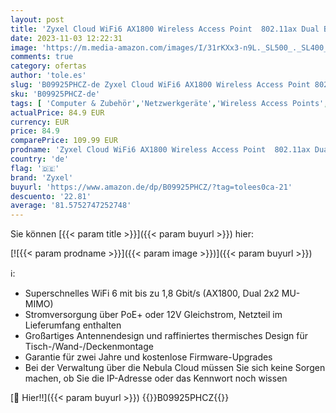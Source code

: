 ```yaml
---
layout: post
title: 'Zyxel Cloud WiFi6 AX1800 Wireless Access Point  802.11ax Dual Band   1 77 Gbit/s  Verwaltbar über Nebula APP oder Standalone  bis zu 4 Separate WLAN-Netzwerke  PoE  Netzteil inklusive [NWA50AX]'
date: 2023-11-03 12:22:31
image: 'https://m.media-amazon.com/images/I/31rKXx3-n9L._SL500_._SL400_.jpg'
comments: true
category: ofertas
author: 'tole.es'
slug: 'B09925PHCZ-de Zyxel Cloud WiFi6 AX1800 Wireless Access Point 802.11ax...'
sku: 'B09925PHCZ-de'
tags: [ 'Computer & Zubehör','Netzwerkgeräte','Wireless Access Points','zyxel','🇩🇪', ]
actualPrice: 84.9 EUR
currency: EUR
price: 84.9
comparePrice: 109.99 EUR
prodname: 'Zyxel Cloud WiFi6 AX1800 Wireless Access Point  802.11ax Dual Band   1 77 Gbit/s  Verwaltbar über Nebula APP oder Standalone  bis zu 4 Separate WLAN-Netzwerke  PoE  Netzteil inklusive [NWA50AX]'
country: 'de'
flag: '🇩🇪'
brand: 'Zyxel'
buyurl: 'https://www.amazon.de/dp/B09925PHCZ/?tag=tolees0ca-21'
descuento: '22.81'
average: '81.5752747252748'
---
```


Sie können [{{< param title >}}]({{< param buyurl >}}) hier:

[![{{< param prodname >}}]({{< param image >}})]({{< param buyurl >}})

ℹ️:

- Superschnelles WiFi 6 mit bis zu 1,8 Gbit/s (AX1800, Dual 2x2 MU-MIMO)
- Stromversorgung über PoE+ oder 12V Gleichstrom, Netzteil im Lieferumfang enthalten
- Großartiges Antennendesign und raffiniertes thermisches Design für Tisch-/Wand-/Deckenmontage
- Garantie für zwei Jahre und kostenlose Firmware-Upgrades
- Bei der Verwaltung über die Nebula Cloud müssen Sie sich keine Sorgen machen, ob Sie die IP-Adresse oder das Kennwort noch wissen

[🛒 Hier!!]({{< param buyurl >}})
{{<world>}}B09925PHCZ{{</world>}}
